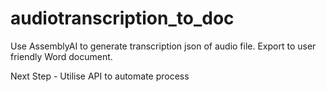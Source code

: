 # audiotranscription_to_doc
Use AssemblyAI to generate transcription json of audio file.
Export to user friendly Word document.

Next Step - Utilise API to automate process

